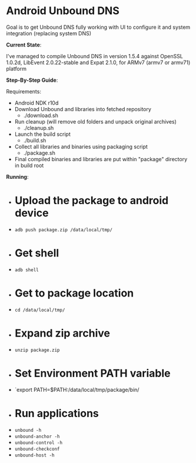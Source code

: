 # Android Unbound DNS

Goal is to get Unbound DNS fully working with UI to configure it and system integration (replacing system DNS)


**Current State**:  

I've managed to compile Unbound DNS in version 1.5.4 against OpenSSL 1.0.2d, LibEvent 2.0.22-stable and Expat 2.1.0, for ARMv7 (armv7 or armv71) platform


**Step-By-Step Guide**:  

Requirements:

  - Android NDK r10d
  - Download Unbound and libraries into fetched repository
    - ./download.sh
  - Run cleanup (will remove old folders and unpack original archives)
    - ./cleanup.sh
  - Launch the build script
    - ./build.sh
  - Collect all libraries and binaries using packaging script
    - ./package.sh
  - Final compiled binaries and libraries are put within "package" directory in build root

**Running**:  

  - # Upload the package to android device
  - `adb push package.zip /data/local/tmp/`
  - # Get shell
  - `adb shell`
  - # Get to package location
  - `cd /data/local/tmp/`
  - # Expand zip archive
  - `unzip package.zip`
  - # Set Environment PATH variable
  - `export PATH=$PATH:/data/local/tmp/package/bin/
  - # Run applications
  - `unbound -h`
  - `unbound-anchor -h`
  - `unbound-control -h`
  - `unbound-checkconf`
  - `unbound-host -h`
